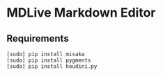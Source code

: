 # MDLive Markdown Editor

## Requirements

```
[sudo] pip install misaka
[sudo] pip install pygments
[sudo] pip install houdini.py
```